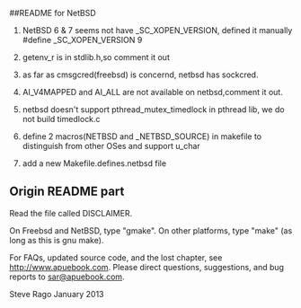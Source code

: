 ##README for NetBSD

1. NetBSD 6 & 7 seems not have _SC_XOPEN_VERSION, defined it manually
#define _SC_XOPEN_VERSION 9


1. getenv_r is in stdlib.h,so comment it out

1. as far as cmsgcred(freebsd) is concernd, netbsd has sockcred.

1. AI_V4MAPPED and AI_ALL are not available on netbsd,comment it out.

1. netbsd doesn't support pthread_mutex_timedlock in pthread lib, we do not
build timedlock.c

1. define 2 macros(NETBSD and _NETBSD_SOURCE) in makefile to distinguish from other OSes and support
u_char

1. add a new Makefile.defines.netbsd file



## Origin README part
Read the file called DISCLAIMER.

On Freebsd and NetBSD, type "gmake".
On other platforms, type "make" (as long as this is gnu make).

For FAQs, updated source code, and the lost chapter, see http://www.apuebook.com.
Please direct questions, suggestions, and bug reports to sar@apuebook.com.

Steve Rago
January 2013

